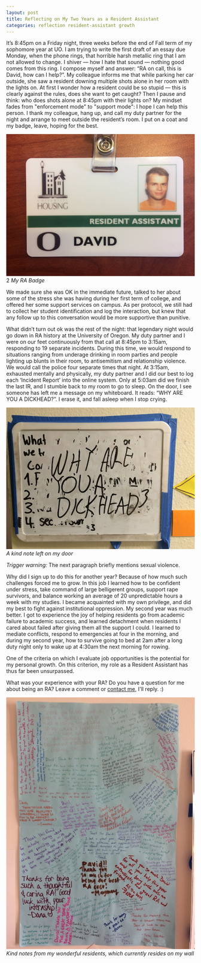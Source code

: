 ```yaml
---
layout: post
title: Reflecting on My Two Years as a Resident Assistant
categories: reflection resident-assistant growth
---
```


It’s 8:45pm on a Friday night, three weeks before the end of Fall term of my sophomore year at UO. I am trying to write the first draft of an essay due Monday, when the phone rings, that horrible harsh metallic ring that I am not allowed to change. I shiver — how I hate that sound — nothing good comes from this ring. I compose myself and answer: “RA on call, this is David, how can I help?”. <!--more--> My colleague informs me that while parking her car outside, she saw a resident downing multiple shots alone in her room with the lights on. At first I wonder how a resident could be so stupid — this is clearly against the rules, does she want to get caught? Then I pause and think: who does shots alone at 8:45pm with their lights on? My mindset fades from "enforcement mode" to "support mode": I hope I can help this person. I thank my colleague, hang up, and call my duty partner for the night and arrange to meet outside the resident’s room. I put on a coat and my badge, leave, hoping for the best.

![My RA Badge](/images/badge.jpg)2
*My RA Badge*

We made sure she was OK in the immediate future, talked to her about some of the stress she was having during her first term of college, and offered her some support services on campus. As per protocol, we still had to collect her student identification and log the interaction, but knew that any follow up to this conversation would be more supportive than punitive.

What didn’t turn out ok was the rest of the night: that legendary night would go down in RA history at the University of Oregon. My duty partner and I were on our feet continuously from that call at 8:45pm to 3:15am, responding to 19 separate incidents. During this time, we would respond to situations ranging from underage drinking in room parties and people lighting up blunts in their room, to antisemitism and relationship violence. We would call the police four separate times that night. At 3:15am, exhausted mentally and physically, my duty partner and I did our best to log each ‘Incident Report’ into the online system. Only at 5:03am did we finish the last IR, and I stumble back to my room to go to sleep. On the door, I see someone has left me a message on my whiteboard. It reads: “WHY ARE YOU A DICKHEAD?”. I erase it, and fall asleep when I stop crying.

![Whiteboard with “WHY ARE YOU A DICKHEAD?” written on it](/images/dickhead.jpg)
*A kind note left on my door*

*Trigger warning:* The next paragraph briefly mentions sexual violence.

Why did I sign up to do this for another year? Because of how much such challenges forced me to grow. In this job I learned how to be confident under stress, take command of large belligerent groups, support rape survivors, and balance working an average of 20 unpredictable hours a week with my studies. I became acquainted with my own privilege, and did my best to fight against institutional oppression. My second year was much better. I got to experience the joy of helping residents go from academic failure to academic success, and learned detachment when residents I cared about failed after giving them all the support I could. I learned to mediate conflicts, respond to emergencies at four in the morning, and during my second year, how to survive going to bed at 2am after a long duty night only to wake up at 4:30am the next morning for rowing.

One of the criteria on which I evaluate job opportunities is the potential for my personal growth. On this criterion, my role as a Resident Assistant has thus far been unsurpassed.

What was your experience with your RA? Do you have a question for me about being an RA? Leave a comment or [contact me](/contact), I'll reply. :)

![Kind notes from my residents](/images/thanks-david.jpg)
*Kind notes from my wonderful residents, which currently resides on my wall*
